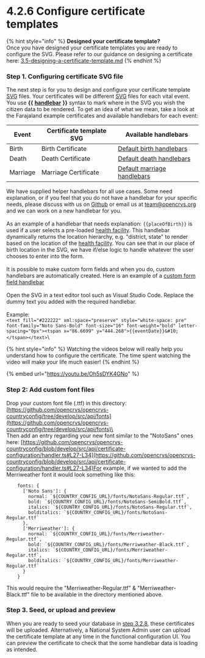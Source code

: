 # 4.2.6 Configure certificate templates

{% hint style="info" %}
**Designed your certificate template?**\
Once you have designed your certificate templates you are ready to configure the SVG. Please refer to our guidance on designing a certificate here: [3.5-designing-a-certificate-template.md](../../2.-gather-requirements/3.5-designing-a-certificate-template.md "mention")
{% endhint %}

### Step 1. Configuring certificate SVG file

The next step is for you to design and configure your certificate template [SVG](https://en.wikipedia.org/wiki/SVG) files.  Your certificates will be different [SVG](https://en.wikipedia.org/wiki/SVG) files for each vital event.  You use **\{{** [**handlebar**](https://handlebarsjs.com/) **\}}** syntax to mark where in the SVG you wish the citizen data to be rendered.  To get an idea of what we mean, take a look at the Farajaland example certificates and available handlebars for each event:

| Event    | Certificate template SVG | Available handlebars                                                                                                                       |
| -------- | ------------------------ | ------------------------------------------------------------------------------------------------------------------------------------------ |
| Birth    | Birth Certificate        | [Default birth handlebars](https://github.com/opencrvs/opencrvs-countryconfig/blob/develop/src/form/birth/certificate-handlebars.ts)       |
| Death    | Death Certificate        | [Default death handlebars](https://github.com/opencrvs/opencrvs-countryconfig/blob/develop/src/form/death/certficate-handlebars.ts)        |
| Marriage | Marriage Certificate     | [Default marriage handlebars](https://github.com/opencrvs/opencrvs-countryconfig/blob/develop/src/form/marriage/certificate-handlebars.ts) |

We have supplied helper handlebars for all use cases. Some need explanation, or if you feel that you do not have a handlebar for your specific needs, please discuss with us on [Github](https://github.com/opencrvs/opencrvs-core/discussions) or email us at [team@opencrvs.org](mailto:team@opencrvs.org) and we can work on a new handlebar for you.  \
\
As an example of a handlebar that needs explanation: `{{placeOfBirth}}` is used if a user selects a pre-loaded [health facility](3.2.3-set-up-cr-offices-and-health-facilities/3.2.3.2-prepare-source-file-for-health-facilities.md). This handlebar dynamically returns the location hierarchy, e.g. "district, state" to render based on the location of the [health facility](3.2.3-set-up-cr-offices-and-health-facilities/3.2.3.2-prepare-source-file-for-health-facilities.md). You can see that in our place of birth location in the SVG, we have if/else logic to handle whatever the user chooses to enter into the form.\
\
It is possible to make custom form fields and when you do, custom handlebars are automatically created. Here is an example of a [custom form field handlebar](https://github.com/opencrvs/opencrvs-countryconfig/blob/551e864ab59d59ae2e65eec8d1d0d9651ae0a3d7/src/form/custom-fields.ts#L29)\
\
Open the SVG in a text editor tool such as Visual Studio Code. Replace the dummy text you added with the required handlebar.\
\
Example:\
`<text fill="#222222" xml:space="preserve" style="white-space: pre" font-family="Noto Sans-Bold" font-size="16" font-weight="bold" letter-spacing="0px"><tspan x="86.6699" y="444.268">{{eventDate}}&#10;</tspan></text>`\\

{% hint style="info" %}
Watching the videos below will really help you understand how to configure the certificate.  The time spent watching the video will make your life much easier!
{% endhint %}

{% embed url="https://youtu.be/Oh5sDYK4GNo" %}

### **Step 2: Add custom font files**

Drop your custom font file (.ttf) in this directory: [https://github.com/opencrvs/opencrvs-countryconfig/tree/develop/src/api/fonts](https://github.com/opencrvs/opencrvs-countryconfig/tree/develop/src/api/fonts)\
\
Then add an entry regarding your new font similar to the "NotoSans" ones here: [https://github.com/opencrvs/opencrvs-countryconfig/blob/develop/src/api/certificate-configuration/handler.ts#L27-L34](https://github.com/opencrvs/opencrvs-countryconfig/blob/develop/src/api/certificate-configuration/handler.ts#L27-L34)For example, if we wanted to add the Merriweather font it would look something like this:

```
    fonts: {
      ['Noto Sans']: {
        normal: `${COUNTRY_CONFIG_URL}/fonts/NotoSans-Regular.ttf`,
        bold: `${COUNTRY_CONFIG_URL}/fonts/NotoSans-SemiBold.ttf`,
        italics: `${COUNTRY_CONFIG_URL}/fonts/NotoSans-Regular.ttf`,
        bolditalics: `${COUNTRY_CONFIG_URL}/fonts/NotoSans-Regular.ttf`
      },
      ['Merriweather']: {
        normal: `${COUNTRY_CONFIG_URL}/fonts/Merriweather-Regular.ttf`,
        bold: `${COUNTRY_CONFIG_URL}/fonts/Merriweather-Black.ttf`,
        italics: `${COUNTRY_CONFIG_URL}/fonts/Merriweather-Regular.ttf`,
        bolditalics: `${COUNTRY_CONFIG_URL}/fonts/Merriweather-Regular.ttf`
      }
    }
```

This would require the "Merriweather-Regular.ttf" & "Merriweather-Black.ttf" file to be available in the directory mentioned above.

### **Step 3. Seed, or upload and preview**

When you are ready to seed your database in [step 3.2.8](3.2.8-seeding-your-local-database.md), these certificates will be uploaded.  Alternatively, a National System Admin user can upload the certificate template at any time in the functional configuration UI. You can preview the certificate to check that the some handlebar data is loading as intended.&#x20;

###
